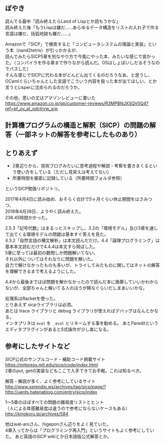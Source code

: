 ぼやき
--

読んでる最中「読み終えたらLand of Lispとか読もうかな」  
読み終えた後「もうLispは嫌だ……あらゆるデータ構造をリストの入れ子で作る言語は嫌だ、括弧地獄も嫌だ……」  

Amazonで「SICP」で検索すると「コンピュータシステムの理論と実装」という本（nand2tetris）が引っかかるが、  
読んでみたらSICP5章を別なやり方で今風にやった本、みたいな感じで良かった。（コンパイラを作る章まで作りながら読んだ。OSはしょぼいしだるそうなのでパスした）  
そんな感じでSICPに代わる本がどんどん出てくるのだろうなあ、と思うし、OCamlぐらいちゃんとした言語でこういう内容を扱った本が出てほしい、とか言うとLisperに沈められるのだろうか。  

その他、思いの丈はアマゾンレビューに書いた  
https://www.amazon.co.jp/gp/customer-reviews/R3MPBNJXSQV0Q4?ref=pf_ov_at_pdctrvw_srp

計算機プログラムの構造と解釈（SICP）の問題の解答（一部ネットの解答を参考にしたものあり）  
--
とりあえず
--
* 2章辺りから、技術ブログみたいに思考過程や解説・考察を書きまくるという使い方をしている（ただし見栄えは考えてない）
* 所要時間を厳密に記録している（所要時間フォルダ参照）

というSICP勉強リポジトリ。

2017年4月4日に読み始め、おそらく合計で5ヶ月ぐらい休止期間をはさみつつ、  
2018年4月28日、ようやく読み終えた。  
236.45時間かかった。  

2.5.3「記号代数」はまるっとスキップし、3.2の「環境モデル」及び3章を通して出てくる環境モデルの問題は基本すぐ答えを見た。  
4.3.2「自然言語の構文解析」は本文読んだだけ。4.4「論理プログラミング」は基本本文読むだけで4.4.4は本文すら飛ばした。   
5章に至っては最初の数問しか問題解いてない。   
それ以外についてはそれなりに問題を解いた。  
自力で解けなかったものも多いが、トライしてみたものに関してはネットの解答を理解できるまで考えるようにした。   

4.4から最後までほぼ問題を解かなかったので読んだ本に換算していいかわからないが、全部ちゃんと解いてる人のほうが稀なぐらいだしまあいいかな。  

処理系はRacketを使った。  
とりあえず sicpライブラリは必須。  
あとは trace ライブラリと debug ライブラリが使えればデバッグはなんとかなる。  
インタプリタは `eval` を` _eval` とリネームする事を勧める。
あとPareditというエディタプラグインがあるとS式操作が少し楽になる。  

参考にしたサイトなど  
--
SICP公式のサンプルコード・補助コード掲載サイト  
<https://mitpress.mit.edu/sicp/code/index.html>  
2章のput, getの実装などもここで入手できてお手軽。これは知るべき。  

解答・解説が多く、よく参考にしているサイト  
<http://www.serendip.ws/archives/tag/sicp/page/1>  
<http://uents.hatenablog.com/entry/sicp/index>  

1〜5章のほぼすべての問題の難易度リストとヒント  
（人による体感難易度は違うので参考にならないケースもある）  
<http://kinokoru.jp/archives/584>  

他はwat-aroさん、higeponさん辺りをよく見ていた。  
4章入ってからは「プログラミング再入門」というサイトもよく参考にしていた。
あと英語のSICP wikiとか日本語版公式解答とか。
